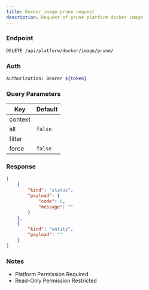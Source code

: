 ```yaml
---
title: Docker image prune request
description: Request of prune platform docker image
---
```


### Endpoint

```bash
DELETE /api/platform/docker/image/prune/
```

### Auth

```bash
Authorization: Bearer ${token}
```

### Query Parameters

| Key | Default |
|-----|---------|
| context |  |
| all | `false` |
| filter |  |
| force | `false` |

### Response

```json [Json]
[
    {
        "kind": "status",
        "payload": {
            "code": 0,
            "message": ""
        }
    },
    {
        "kind": "entity",
        "payload": ""
    }
]
```

### Notes

- Platform Permission Required
- Read-Only Permission Restricted
